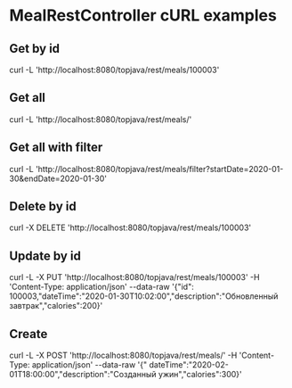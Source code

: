 # MealRestController cURL examples

## Get by id

curl -L 'http://localhost:8080/topjava/rest/meals/100003'

## Get all

curl -L 'http://localhost:8080/topjava/rest/meals/'

## Get all with filter

curl -L 'http://localhost:8080/topjava/rest/meals/filter?startDate=2020-01-30&endDate=2020-01-30'

## Delete by id

curl -X DELETE 'http://localhost:8080/topjava/rest/meals/100003'

## Update by id

curl -L -X PUT 'http://localhost:8080/topjava/rest/meals/100003' -H 'Content-Type: application/json' --data-raw '{"id":
100003,"dateTime":"2020-01-30T10:02:00","description":"Обновленный завтрак","calories":200}'

## Create

curl -L -X POST 'http://localhost:8080/topjava/rest/meals/' -H  'Content-Type: application/json' --data-raw '{"
dateTime":"2020-02-01T18:00:00","description":"Созданный ужин","calories":300}'